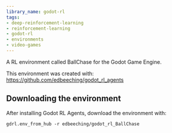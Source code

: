 ```yaml
---
library_name: godot-rl
tags:
- deep-reinforcement-learning
- reinforcement-learning
- godot-rl
- environments
- video-games
---
```


A RL environment called BallChase for the Godot Game Engine.

This environment was created with: https://github.com/edbeeching/godot_rl_agents 


## Downloading the environment 

After installing Godot RL Agents, download the environment with: 

```
gdrl.env_from_hub -r edbeeching/godot_rl_BallChase
```



